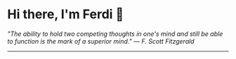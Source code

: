 <h1>Hi there, I'm Ferdi 👋</h1>

<p><em>
  "The ability to hold two competing thoughts in one's mind and still be able to function is the mark of a superior mind." — F. Scott Fitzgerald
</em></p>

---
